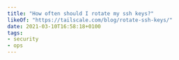```yaml
---
title: "How often should I rotate my ssh keys?"
likeOf: "https://tailscale.com/blog/rotate-ssh-keys/"
date: 2021-03-10T16:58:18+0100
tags:
- security
- ops
---
```

